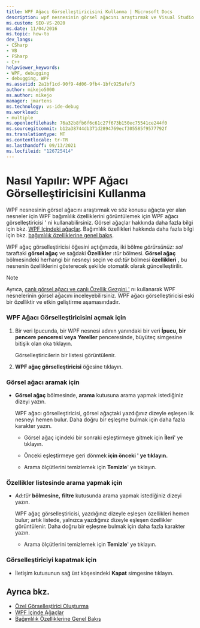 ```yaml
---
title: WPF Ağacı Görselleştiricisini Kullanma | Microsoft Docs
description: wpf nesnesinin görsel ağacını araştırmak ve Visual Studio wpf bağımlılık özelliklerini görüntülemek için Windows Presentation Foundation (WPF) görselleştiricisi kullanın.
ms.custom: SEO-VS-2020
ms.date: 11/04/2016
ms.topic: how-to
dev_langs:
- CSharp
- VB
- FSharp
- C++
helpviewer_keywords:
- WPF, debugging
- debugging, WPF
ms.assetid: 2a1bf1cd-90f9-4d06-9fb4-1bfc925afef3
author: mikejo5000
ms.author: mikejo
manager: jmartens
ms.technology: vs-ide-debug
ms.workload:
- multiple
ms.openlocfilehash: 76a32b8fb6f6c61c27f673b150ec75541ce244f0
ms.sourcegitcommit: b12a38744db371d2894769ecf305585f9577792f
ms.translationtype: MT
ms.contentlocale: tr-TR
ms.lasthandoff: 09/13/2021
ms.locfileid: "126725414"
---
```

# <a name="how-to-use-the-wpf-tree-visualizer"></a>Nasıl Yapılır: WPF Ağacı Görselleştiricisini Kullanma
WPF nesnesinin görsel ağacını araştırmak ve söz konusu ağaçta yer alan nesneler için WPF bağımlılık özelliklerini görüntülemek için WPF ağacı görselleştiricisi ' ni kullanabilirsiniz. Görsel ağaçlar hakkında daha fazla bilgi için bkz. [WPF Içindeki ağaçlar](/dotnet/framework/wpf/advanced/trees-in-wpf). Bağımlılık özellikleri hakkında daha fazla bilgi için bkz. [bağımlılık özelliklerine genel bakış](/dotnet/framework/wpf/advanced/dependency-properties-overview).

 WPF ağaç görselleştiricisi öğesini açtığınızda, iki bölme _görürsünüz: sol_ taraftaki **görsel ağaç** ve sağdaki **Özellikler** **:**_tür_ bölmesi. **Görsel ağaç** bölmesindeki herhangi bir nesneyi seçin ve _ad_**:**_tür_ bölmesi **özellikleri** , bu nesnenin özelliklerini gösterecek şekilde otomatik olarak güncelleştirilir.

 > [!NOTE]
 > Ayrıca, [canlı görsel ağacı ve canlı Özellik Gezgini '](../xaml-tools/inspect-xaml-properties-while-debugging.md) nı kullanarak WPF nesnelerinin görsel ağacını inceleyebilirsiniz. WPF ağacı görselleştiricisi eski bir özelliktir ve etkin geliştirme aşamasındadır.

### <a name="to-open-the-wpf-tree-visualizer"></a>WPF Ağacı Görselleştiricisini açmak için

1. Bir veri Ipucunda, bir WPF nesnesi adının yanındaki bir veri **İpucu, bir** **pencere penceresi veya** **Yereller** penceresinde, büyüteç simgesine bitişik olan oka tıklayın.

     Görselleştiricilerin bir listesi görüntülenir.

2. **WPF ağaç görselleştiricisi** öğesine tıklayın.

### <a name="to-search-the-visual-tree"></a>Görsel ağacı aramak için

- **Görsel ağaç** bölmesinde, **arama** kutusuna arama yapmak istediğiniz dizeyi yazın.

  WPF ağacı görselleştiricisi, görsel ağaçtaki yazdığınız dizeyle eşleşen ilk nesneyi hemen bulur. Daha doğru bir eşleşme bulmak için daha fazla karakter yazın.

  - Görsel ağaç içindeki bir sonraki eşleştirmeye gitmek için **İleri**' ye tıklayın.

  - Önceki eşleştirmeye geri dönmek **için önceki ' ye tıklayın.**

  - Arama ölçütlerini temizlemek için **Temizle**' ye tıklayın.

### <a name="to-search-the-properties-list"></a>Özellikler listesinde arama yapmak için

- _Ad_**:**_tür_ **bölmesine,** **filtre** kutusunda arama yapmak istediğiniz dizeyi yazın.

  WPF ağaç görselleştiricisi, yazdığınız dizeyle eşleşen özellikleri hemen bulur; artık listede, yalnızca yazdığınız dizeyle eşleşen özellikler görüntülenir. Daha doğru bir eşleşme bulmak için daha fazla karakter yazın.

  - Arama ölçütlerini temizlemek için **Temizle**' ye tıklayın.

### <a name="to-close-the-visualizer"></a>Görselleştiriciyi kapatmak için

- İletişim kutusunun sağ üst köşesindeki **Kapat** simgesine tıklayın.

## <a name="see-also"></a>Ayrıca bkz.
- [Özel Görselleştirici Oluşturma](../debugger/create-custom-visualizers-of-data.md)
- [WPF İçinde Ağaçlar](/dotnet/framework/wpf/advanced/trees-in-wpf)
- [Bağımlılık Özelliklerine Genel Bakış](/dotnet/framework/wpf/advanced/dependency-properties-overview)
